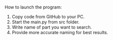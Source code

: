 How to launch the program:
1. Copy code from GitHub to your PC.
2. Start the main.py from src folder.
3. Write name of part you want to search.
4. Provide more accurate naming for best results.